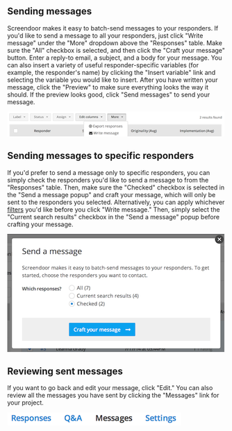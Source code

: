 ## Sending messages

Screendoor makes it easy to batch-send messages to your responders. If you'd like to send a message to all your responders, just click "Write message" under the "More" dropdown above the "Responses" table. Make sure the "All" checkbox is selected, and then click the "Craft your message" button. Enter a reply-to email, a subject, and a body for your message. You can also insert a variety of useful responder-specific variables (for example, the responder's name) by clicking the "Insert variable" link and selecting the variable you would like to insert. After you have written your message, click the "Preview" to make sure everything looks the way it should. If the preview looks good, click "Send messages" to send your message.

![send message](../images/screenshot_send_message.png)

## Sending messages to specific responders

If you'd prefer to send a message only to specific responders, you can simply check the responders you'd like to send a message to from the "Responses" table. Then, make sure the "Checked" checkbox is selected in the "Send a message popup" and craft your message, which will only be sent to the responders you selected. Alternatively, you can apply whichever [filters](../responses/sorting_and_filtering_responses.md) you'd like before you click "Write message." Then, simply select the "Current search results" checkbox in the "Send a message" popup before crafting your message.

![specific responders](../images/screenshot_specific_responders.png)

## Reviewing sent messages

If you want to go back and edit your message, click "Edit." You can also review all the messages you have sent by clicking the "Messages" link for your project.

![messages](../images/screenshot_messages_link.png)
